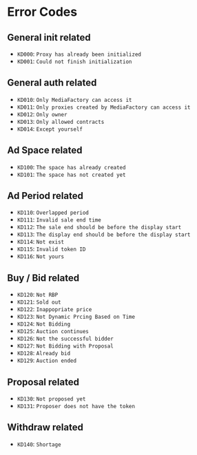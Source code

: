# Error Codes

## General init related

- `KD000`: `Proxy has already been initialized`
- `KD001`: `Could not finish initialization`

## General auth related

- `KD010`: `Only MediaFactory can access it`
- `KD011`: `Only proxies created by MediaFactory can access it`
- `KD012`: `Only owner`
- `KD013`: `Only allowed contracts`
- `KD014`: `Except yourself`

## Ad Space related

- `KD100`: `The space has already created`
- `KD101`: `The space has not created yet`

## Ad Period related

- `KD110`: `Overlapped period`
- `KD111`: `Invalid sale end time`
- `KD112`: `The sale end should be before the display start`
- `KD113`: `The display end should be before the display start`
- `KD114`: `Not exist`
- `KD115`: `Invalid token ID`
- `KD116`: `Not yours`

## Buy / Bid related

- `KD120`: `Not RBP`
- `KD121`: `Sold out`
- `KD122`: `Inappopriate price`
- `KD123`: `Not Dynamic Prcing Based on Time`
- `KD124`: `Not Bidding`
- `KD125`: `Auction continues`
- `KD126`: `Not the successful bidder`
- `KD127`: `Not Bidding with Proposal`
- `KD128`: `Already bid`
- `KD129`: `Auction ended`

## Proposal related

- `KD130`: `Not proposed yet`
- `KD131`: `Proposer does not have the token`

## Withdraw related

- `KD140`: `Shortage`
